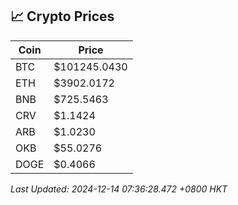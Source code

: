 ## 📈 Crypto Prices

| Coin | Price |
| ---- | ----- |
| BTC | $101245.0430 |
| ETH | $3902.0172 |
| BNB | $725.5463 |
| CRV | $1.1424 |
| ARB | $1.0230 |
| OKB | $55.0276 |
| DOGE | $0.4066 |

_Last Updated: 2024-12-14 07:36:28.472 +0800 HKT_